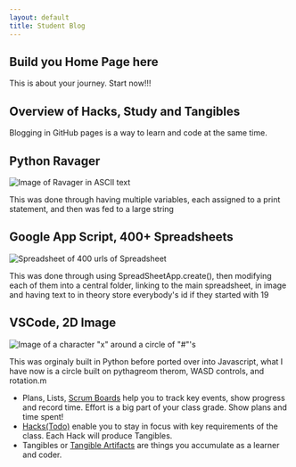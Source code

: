 ```yaml
---
layout: default
title: Student Blog
---
```



## Build you Home Page here 
This is about your journey. Start now!!!

## Overview of Hacks, Study and Tangibles
Blogging in GitHub pages is a way to learn and code at the same time. 

<!--
    What I had
    Something with Python Ravager
    Something with Google App Script SpreadSheets
    Something With VS Code Text thing

 -->

## Python Ravager

![Image of Ravager in ASCII text](https://drive.google.com/uc?export=view&id=1zUJWEJbUrnTEs920yKckb4u5uemQDyHK)

This was done through having multiple variables, each assigned to a print statement, and then was fed to a large string

## Google App Script, 400+ Spreadsheets

![Spreadsheet of 400 urls of Spreadsheet](https://drive.google.com/uc?export=view&id=1_q3nohOAyDd2JETmu4P2OXiA87PxBsmB)

This was done through using SpreadSheetApp.create(), then modifying each of them into a central folder, linking to the main spreadsheet, in image and having text to in theory store everybody's id if they started with 19

## VSCode, 2D Image

![Image of a character "x" around a circle of "#"'s](https://drive.google.com/uc?export=view&id=1oWMVXy3ZQ_M3eRfALGWUem6K4Hhmcx7j)

This was orginaly built in Python before ported over into Javascript, what I have now is a circle built on pythagreom therom, WASD controls, and rotation.m




- Plans, Lists, [Scrum Boards](https://clickup.com/blog/scrum-board/) help you to track key events, show progress and record time.  Effort is a big part of your class grade.  Show plans and time spent!
- [Hacks(Todo)](https://levelup.gitconnected.com/six-ultimate-daily-hacks-for-every-programmer-60f5f10feae) enable you to stay in focus with key requirements of the class.  Each Hack will produce Tangibles.
- Tangibles or [Tangible Artifacts](https://en.wikipedia.org/wiki/Artifact_(software_development)) are things you accumulate as a learner and coder. 
